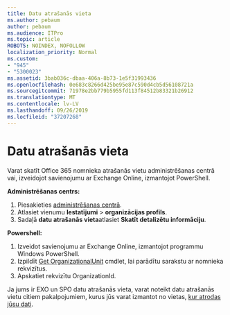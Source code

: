 ```yaml
---
title: Datu atrašanās vieta
ms.author: pebaum
author: pebaum
ms.audience: ITPro
ms.topic: article
ROBOTS: NOINDEX, NOFOLLOW
localization_priority: Normal
ms.custom:
- "945"
- "5300023"
ms.assetid: 3bab036c-dbaa-406a-8b73-1e5f31993436
ms.openlocfilehash: 0e683c8266d425be95e87c590d4cb5d56108721a
ms.sourcegitcommit: 71978e2bb779b5955fd113f84512b83321b26912
ms.translationtype: MT
ms.contentlocale: lv-LV
ms.lasthandoff: 09/26/2019
ms.locfileid: "37207268"
---
```

# <a name="data-location"></a>Datu atrašanās vieta

Varat skatīt Office 365 nomnieka atrašanās vietu administrēšanas centrā vai, izveidojot savienojumu ar Exchange Online, izmantojot PowerShell.


**Administrēšanas centrs:**
1. Piesakieties [administrēšanas centrā](https://admin.microsoft.com/Adminportal/Home).
2. Atlasiet vienumu **Iestatījumi** > **organizācijas profils**.
3. Sadaļā **datu atrašanās vieta**atlasiet **Skatīt detalizētu informāciju**.


**Powershell:**
1. Izveidot savienojumu ar Exchange Online, izmantojot programmu Windows PowerShell.
2. Izpildīt [Get OrganizationalUnit](https://docs.microsoft.com/en-us/powershell/module/exchange/active-directory/get-organizationalunit) cmdlet, lai parādītu sarakstu ar nomnieka rekvizītus. 
3. Apskatiet rekvizītu OrganizationId.

Ja jums ir EXO un SPO datu atrašanās vieta, varat noteikt datu atrašanās vietu citiem pakalpojumiem, kurus jūs varat izmantot no vietas, [kur atrodas jūsu dati](https://products.office.com/where-is-your-data-located).